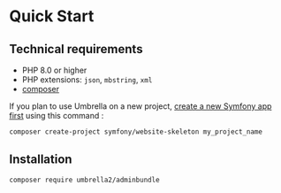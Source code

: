 # Quick Start

## Technical requirements
- PHP 8.0 or higher
- PHP extensions: `json`, `mbstring`, `xml`
- [composer](https://getcomposer.org/)

If you plan to use Umbrella on a new project, [create a new Symfony app first](https://symfony.com/doc/current/setup.html#creating-symfony-applications) using this command : 

```bash
composer create-project symfony/website-skeleton my_project_name
```

## Installation
```bash
composer require umbrella2/adminbundle
```
